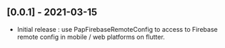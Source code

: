 ## [0.0.1] - 2021-03-15

* Initial release : use PapFirebaseRemoteConfig to access to Firebase remote config in mobile / web platforms on flutter.
